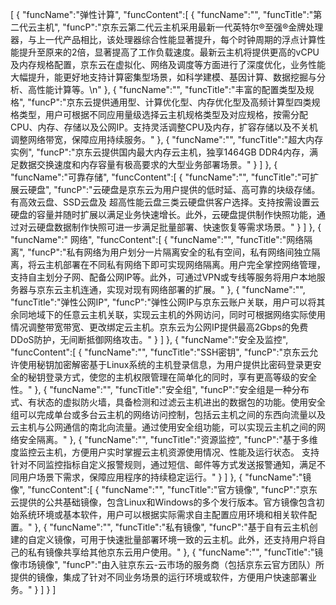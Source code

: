 [
	{
		"funcName":"弹性计算",
		"funcContent":[
			{
				"funcName":"",
				"funcTitle":"第二代云主机",
				"funcP":"京东云第二代云主机采用最新一代英特尔®至强®金牌处理器，与上一代产品相比，该处理器综合性能显著提升，每个时钟周期的浮点计算性能提升至原来的2倍，显著提高了工作负载速度。最新云主机将提供更高的vCPU及内存规格配置，京东云在虚拟化、网络及调度等方面进行了深度优化，业务性能大幅提升，能更好地支持计算密集型场景，如科学建模、基因计算、数据挖掘与分析、高性能计算等。\n"
			},
			{
				"funcName":"",
				"funcTitle":"丰富的配置类型及规格",
				"funcP":"京东云提供通用型、计算优化型、内存优化型及高频计算型四类规格类型，用户可根据不同应用量级选择云主机规格类型及对应规格，按需分配CPU、内存、存储以及公网IP。支持灵活调整CPU及内存，扩容存储以及不关机调整网络带宽，保障应用持续服务。"
			},
			{
				"funcName":"",
				"funcTitle":"超大内存实例",
				"funcP":"京东云提供国内最大内存云主机，独享1464GB DDR4内存，满足数据交换速度和内存容量有极高要求的大型业务部署场景。"
			}
		]
	},
	{
		"funcName":"可靠存储",
		"funcContent":[
			{
				"funcName":"",
				"funcTitle":"可扩展云硬盘",
				"funcP":"云硬盘是京东云为用户提供的低时延、高可靠的块级存储。有高效云盘、SSD云盘及 超高性能云盘三类云硬盘供客户选择。支持按需设置云硬盘的容量并随时扩展以满足业务快速增长。此外，云硬盘提供制作快照功能，通过对云硬盘数据制作快照可进一步满足批量部署、快速恢复等需求场景。"
			}
		]
	},
	{
		"funcName":" 网络",
		"funcContent":[
			{
				"funcName":"",
				"funcTitle":"网络隔离",
				"funcP":"私有网络为用户划分一片隔离安全的私有空间，私有网络间独立隔离，将云主机部署在不同私有网络下即可实现网络隔离。用户完全掌控网络管理，支持自主划分子网、配备公网IP等。此外，可通过VPN或专线等服务将用户本地服务器与京东云主机连通，实现对现有网络部署的扩展。"
			},
			{
				"funcName":"",
				"funcTitle":"弹性公网IP",
				"funcP":"弹性公网IP与京东云账户关联，用户可以将其余同地域下的任意云主机关联，实现云主机的外网访问，同时可根据网络实际使用情况调整带宽带宽、更改绑定云主机。京东云为公网IP提供最高2Gbps的免费DDoS防护，无间断抵御网络攻击。"
			}
		]
	},
	{
		"funcName":"安全及监控",
		"funcContent":[
			{
				"funcName":"",
				"funcTitle":"SSH密钥",
				"funcP":"京东云允许使用秘钥加密解密基于Linux系统的主机登录信息，为用户提供比密码登录更安全的秘钥登录方式，使您的主机权限管理在简单化的同时，享有更高等级的安全性。"
			},
			{
				"funcName":"",
				"funcTitle":"安全组",
				"funcP":"安全组是一种分布式、有状态的虚拟防火墙，具备检测和过滤云主机进出的数据包的功能。使用安全组可以完成单台或多台云主机的网络访问控制，包括云主机之间的东西向流量以及云主机与公网通信的南北向流量。通过使用安全组功能，可以实现云主机之间的网络安全隔离。"
			},
			{
				"funcName":"",
				"funcTitle":"资源监控",
				"funcP":"基于多维度监控云主机，方便用户实时掌握云主机资源使用情况、性能及运行状态。 支持针对不同监控指标自定义报警规则，通过短信、邮件等方式发送报警通知，满足不同用户场景下需求，保障应用程序的持续稳定运行。"
			}
		]
	},
	{
		"funcName":"镜像",
		"funcContent":[
			{
				"funcName":"",
				"funcTitle":"官方镜像",
				"funcP":"京东云提供的公共基础镜像，包含Linux和Windows的多个发行版本。官方镜像包含初始系统环境或基本软件，用户可以根据实际需求自主配置应用环境和相关软件配置。"
			},
			{
				"funcName":"",
				"funcTitle":"私有镜像",
				"funcP":"基于自有云主机创建的自定义镜像，可用于快速批量部署环境一致的云主机。此外，还支持用户将自己的私有镜像共享给其他京东云用户使用。"
			},
			{
				"funcName":"",
				"funcTitle":"镜像市场镜像",
				"funcP":"由入驻京东云-云市场的服务商（包括京东云官方团队）所提供的镜像，集成了针对不同业务场景的运行环境或软件，方便用户快速部署业务。"
			}
		]
	}
]